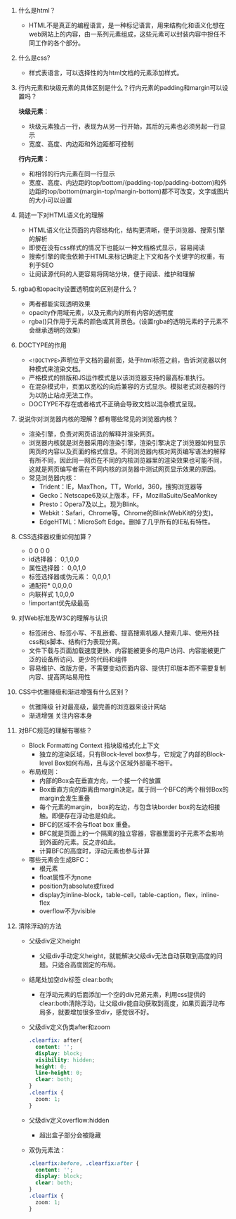 1. 什么是html？
   - HTML不是真正的编程语言，是一种标记语言，用来结构化和语义化想在web网站上的内容，由一系列元素组成，这些元素可以封装内容中担任不同工作的各个部分。

2. 什么是css?
   - 样式表语言，可以选择性的为html文档的元素添加样式。

3. 行内元素和块级元素的具体区别是什么？行内元素的padding和margin可以设置吗？

   **块级元素**：

   - 块级元素独占一行，表现为从另一行开始，其后的元素也必须另起一行显示
   - 宽度、高度、内边距和外边距都可控制

   **行内元素：**

   - 和相邻的行内元素在同一行显示
   - 宽度、高度、内边距的top/bottom/(padding-top/padding-bottom)和外边距的top/bottom(margin-top/margin-bottom)都不可改变，文字或图片的大小可以设置

4. 简述一下对HTML语义化的理解

   - HTML语义化让页面的内容结构化，结构更清晰，便于浏览器、搜索引擎的解析
   - 即使在没有css样式的情况下也能以一种文档格式显示，容易阅读
   - 搜索引擎的爬虫依赖于HTML来标记确定上下文和各个关键字的权重，有利于SEO
   - 让阅读源代码的人更容易将网站分块，便于阅读、维护和理解

5. rgba()和opacity设置透明度的区别是什么？

   - 两者都能实现透明效果
   - opacity作用域元素，以及元素内的所有内容的透明度
   - rgba()只作用于元素的颜色或其背景色。(设置rgba的透明元素的子元素不会继承透明的效果)

6. DOCTYPE的作用

   - `<!DOCTYPE>`声明位于文档的最前面，处于html标签之前，告诉浏览器以何种模式来渲染文档。
   - 严格模式的排版和JS运作模式是以该浏览器支持的最高标准执行。
   - 在混杂模式中，页面以宽松的向后兼容的方式显示。模拟老式浏览器的行为以防止站点无法工作。
   - DOCTYPE不存在或者格式不正确会导致文档以混杂模式呈现。

7. 说说你对浏览器内核的理解？都有哪些常见的浏览器内核？

   - 渲染引擎，负责对网页语法的解释并渲染网页。
   - 浏览器内核就是浏览器采用的渲染引擎，渲染引擎决定了浏览器如何显示网页的内容以及页面的格式信息。不同浏览器内核对网页编写语法的解释有所不同，因此同一网页在不同的内核浏览器里的渲染效果也可能不同，这就是网页编写者需在不同内核的浏览器中测试网页显示效果的原因。
   - 常见浏览器内核：
     - Trident：IE，MaxThon，TT，World，360，搜狗浏览器等
     - Gecko：Netscape6及以上版本，FF，MozillaSuite/SeaMonkey
     - Presto：Opera7及以上。现为Blink。
     - Webkit：Safari，Chrome等。Chrome的Blink(WebKit的分支)。
     - EdgeHTML：MicroSoft Edge。删掉了几乎所有的IE私有特性。

8. CSS选择器权重如何加算？

   - 0 0 0 0
   - id选择器：                     0,1,0,0
   - 属性选择器：                 0,0,1,0
   - 标签选择器或伪元素：  0,0,0,1
   - 通配符*                           0,0,0,0
   - 内联样式                         1,0,0,0
   - !important优先级最高

9. 对Web标准及W3C的理解与认识

   - 标签闭合、标签小写、不乱嵌套、提高搜索机器人搜索几率、使用外挂css和js脚本、结构行为表现分离。
   - 文件下载与页面加载速度更快、内容能被更多的用户访问、内容能被更广泛的设备所访问、更少的代码和组件
   - 容易维护、改版方便，不需要变动页面内容、提供打印版本而不需要复制内容、提高网站易用性

10. CSS中优雅降级和渐进增强有什么区别？

    - 优雅降级  针对最高级，最完善的浏览器来设计网站
    - 渐进增强  关注内容本身

11. 对BFC规范的理解有哪些？

    - Block Formatting Context 指块级格式化上下文
      - 独立的渲染区域，只有Block-level box参与，它规定了内部的Block-level Box如何布局，且与这个区域外部毫不相干。
    - 布局规则：
      - 内部的Box会在垂直方向，一个接一个的放置
      - Box垂直方向的距离由margin决定。属于同一个BFC的两个相邻Box的margin会发生重叠
      - 每个元素的margin， box的左边，与包含块border box的左边相接触。即便存在浮动也是如此。
      - BFC的区域不会与float box 重叠。
      - BFC就是页面上的一个隔离的独立容器，容器里面的子元素不会影响到外面的元素。反之亦如此。
      - 计算BFC的高度时，浮动元素也参与计算
    - 哪些元素会生成BFC：
      - 根元素
      - float属性不为none
      - position为absolute或fixed
      - display为inline-block，table-cell，table-caption，flex，inline-flex
      - overflow不为visible

12. 清除浮动的方法

    - 父级div定义height
      - 父级div手动定义height，就能解决父级div无法自动获取到高度的问题。只适合高度固定的布局。

    - 结尾处加空div标签  clear:both;

      - 在浮动元素的后面添加一个空的div兄弟元素，利用css提供的clear:both清除浮动，让父级div能自动获取到高度，如果页面浮动布局多，就要增加很多空div，感觉很不好。

    - 父级div定义伪类after和zoom

      ```css
      .clearfix: after{
        content: '';
        display: block;
        visibility: hidden;
      	height: 0;
        line-height: 0;
        clear: both;
      }
      .clearfix {
        zoom: 1;
      }
      ```

    - 父级div定义overflow:hidden

      - 超出盒子部分会被隐藏

    - 双伪元素法：

      ```css
      .clearfix:before, .clearfix:after {
        content: '';
        display: block;
      	clear: both;
      }
      .clearfix {
        zoom: 1;
      }
      ```


